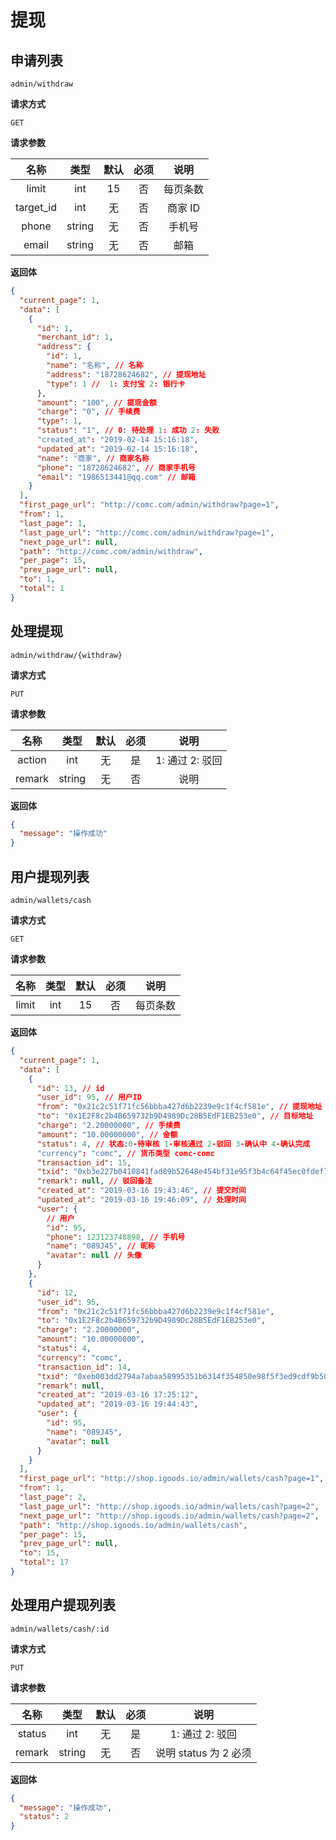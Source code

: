 # 提现

## 申请列表

`admin/withdraw`

**请求方式**

`GET`

**请求参数**

|   名称    |  类型  | 默认 | 必须 |   说明   |
| :-------: | :----: | :--: | :--: | :------: |
|   limit   |  int   |  15  |  否  | 每页条数 |
| target_id |  int   |  无  |  否  | 商家 ID  |
|   phone   | string |  无  |  否  |  手机号  |
|   email   | string |  无  |  否  |   邮箱   |

**返回体**

```json
{
  "current_page": 1,
  "data": [
    {
      "id": 1,
      "merchant_id": 1,
      "address": {
        "id": 1,
        "name": "名称", // 名称
        "address": "18728624682", // 提现地址
        "type": 1 //  1: 支付宝 2: 银行卡
      },
      "amount": "100", // 提现金额
      "charge": "0", // 手续费
      "type": 1,
      "status": "1", // 0: 待处理 1: 成功 2: 失败
      "created_at": "2019-02-14 15:16:18",
      "updated_at": "2019-02-14 15:16:18",
      "name": "商家", // 商家名称
      "phone": "18728624682", // 商家手机号
      "email": "1986513441@qq.com" // 邮箱
    }
  ],
  "first_page_url": "http://comc.com/admin/withdraw?page=1",
  "from": 1,
  "last_page": 1,
  "last_page_url": "http://comc.com/admin/withdraw?page=1",
  "next_page_url": null,
  "path": "http://comc.com/admin/withdraw",
  "per_page": 15,
  "prev_page_url": null,
  "to": 1,
  "total": 1
}
```

## 处理提现

`admin/withdraw/{withdraw}`

**请求方式**

`PUT`

**请求参数**

|  名称  |  类型  | 默认 | 必须 |      说明       |
| :----: | :----: | :--: | :--: | :-------------: |
| action |  int   |  无  |  是  | 1: 通过 2: 驳回 |
| remark | string |  无  |  否  |      说明       |

**返回体**

```json
{
  "message": "操作成功"
}
```

## 用户提现列表

`admin/wallets/cash`

**请求方式**

`GET`

**请求参数**

| 名称  | 类型 | 默认 | 必须 |   说明   |
| :---: | :--: | :--: | :--: | :------: |
| limit | int  |  15  |  否  | 每页条数 |

**返回体**

```json
{
  "current_page": 1,
  "data": [
    {
      "id": 13, // id
      "user_id": 95, // 用户ID
      "from": "0x21c2c51f71fc56bbba427d6b2239e9c1f4cf581e", // 提现地址
      "to": "0x1E2F8c2b4B659732b9D4989Dc28B5EdF1EB253e0", // 目标地址
      "charge": "2.20000000", // 手续费
      "amount": "10.00000000", // 金额
      "status": 4, // 状态:0-待审核 1-审核通过 2-驳回 3-确认中 4-确认完成
      "currency": "comc", // 货币类型 comc-comc
      "transaction_id": 15,
      "txid": "0xb3e227b0410841fad89b52648e454bf31e95f3b4c64f45ec0fdef746254eb023", // 交易id
      "remark": null, // 驳回备注
      "created_at": "2019-03-16 19:43:46", // 提交时间
      "updated_at": "2019-03-16 19:46:09", // 处理时间
      "user": {
        // 用户
        "id": 95,
        "phone": 123123748898, // 手机号
        "name": "089J45", // 昵称
        "avatar": null // 头像
      }
    },
    {
      "id": 12,
      "user_id": 95,
      "from": "0x21c2c51f71fc56bbba427d6b2239e9c1f4cf581e",
      "to": "0x1E2F8c2b4B659732b9D4989Dc28B5EdF1EB253e0",
      "charge": "2.20000000",
      "amount": "10.00000000",
      "status": 4,
      "currency": "comc",
      "transaction_id": 14,
      "txid": "0xeb003dd2794a7abaa58995351b6314f354850e98f5f3ed9cdf9b50851ca16367",
      "remark": null,
      "created_at": "2019-03-16 17:25:12",
      "updated_at": "2019-03-16 19:44:43",
      "user": {
        "id": 95,
        "name": "089J45",
        "avatar": null
      }
    }
  ],
  "first_page_url": "http://shop.igoods.io/admin/wallets/cash?page=1",
  "from": 1,
  "last_page": 2,
  "last_page_url": "http://shop.igoods.io/admin/wallets/cash?page=2",
  "next_page_url": "http://shop.igoods.io/admin/wallets/cash?page=2",
  "path": "http://shop.igoods.io/admin/wallets/cash",
  "per_page": 15,
  "prev_page_url": null,
  "to": 15,
  "total": 17
}
```

## 处理用户提现列表

`admin/wallets/cash/:id`

**请求方式**

`PUT`

**请求参数**

|  名称  |  类型  | 默认 | 必须 |         说明          |
| :----: | :----: | :--: | :--: | :-------------------: |
| status |  int   |  无  |  是  |    1: 通过 2: 驳回    |
| remark | string |  无  |  否  | 说明 status 为 2 必须 |

**返回体**

```json
{
  "message": "操作成功",
  "status": 2
}
```
